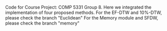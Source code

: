 Code for Course Project: COMP 5331 Group 8.
Here we integrated the implementation of four proposed methods.
For the EF-DTW and 10%-DTW, please check the branch "Euclidean"
For the Memory module and SFDW, please check the branch "memory"


